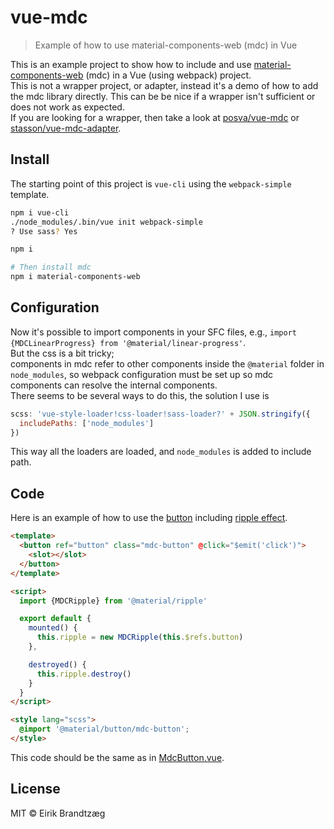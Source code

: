 # vue-mdc

> Example of how to use material-components-web (mdc) in Vue

This is an example project to show how to include and use 
[material-components-web](https://github.com/material-components/material-components-web) (mdc)
in a Vue (using webpack) project.  
This is not a wrapper project, or adapter, instead it's a demo of how to 
add the mdc library directly. This can be be nice if a wrapper isn't sufficient or 
does not work as expected.  
If you are looking for a wrapper, then take a look at [posva/vue-mdc](https://github.com/posva/vue-mdc) or [stasson/vue-mdc-adapter](https://github.com/stasson/vue-mdc-adapter).

## Install

The starting point of this project is `vue-cli` using the `webpack-simple` template.

``` bash
npm i vue-cli
./node_modules/.bin/vue init webpack-simple
? Use sass? Yes

npm i

# Then install mdc
npm i material-components-web
```

## Configuration

Now it's possible to import components in your SFC files, 
e.g., `import {MDCLinearProgress} from '@material/linear-progress'`.  
But the css is a bit tricky;  
components in mdc refer to other components inside the `@material`
folder in `node_modules`, so webpack configuration must be set up
so mdc components can resolve the internal components.  
There seems to be several ways to do this, the solution I use is

``` JavaScript
scss: 'vue-style-loader!css-loader!sass-loader?' + JSON.stringify({
  includePaths: ['node_modules']
})
```

This way all the loaders are loaded, and `node_modules` is added to include path.

## Code

Here is an example of how to use the [button](https://material.io/components/web/catalog/buttons) 
including [ripple effect](https://material.io/components/web/catalog/ripples).

``` html
<template>
  <button ref="button" class="mdc-button" @click="$emit('click')">
    <slot></slot>
  </button>
</template>

<script>
  import {MDCRipple} from '@material/ripple'

  export default {
    mounted() {
      this.ripple = new MDCRipple(this.$refs.button)
    },

    destroyed() {
      this.ripple.destroy()
    }
  }
</script>

<style lang="scss">
  @import '@material/button/mdc-button';
</style>
```

This code should be the same as in [MdcButton.vue](src/MdcButton.vue).

## License

MIT © Eirik Brandtzæg
